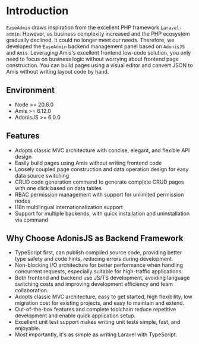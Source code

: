# Introduction

`EaseAdmin` draws inspiration from the excellent PHP framework `Laravel-admin`. However, as business complexity increased and the PHP ecosystem gradually declined, it could no longer meet our needs. Therefore, we developed the `EaseAdmin` backend management panel based on `AdonisJS` and `Amis`. Leveraging Amis's excellent frontend low-code solution, you only need to focus on business logic without worrying about frontend page construction. You can build pages using a visual editor and convert JSON to Amis without writing layout code by hand.

## Environment

* Node >= 20.6.0
* Amis >= 6.12.0
* AdonisJS >= 6.0.0

## Features

* Adopts classic MVC architecture with concise, elegant, and flexible API design
* Easily build pages using Amis without writing frontend code
* Loosely coupled page construction and data operation design for easy data source switching
* CRUD code generation command to generate complete CRUD pages with one click based on data tables
* RBAC permission management with support for unlimited permission nodes
* I18n multilingual internationalization support
* Support for multiple backends, with quick installation and uninstallation via command

## Why Choose AdonisJS as Backend Framework

* TypeScript first, can publish compiled source code, providing better type safety and code hints, reducing errors during development.
* Non-blocking I/O architecture for better performance when handling concurrent requests, especially suitable for high-traffic applications.
* Both frontend and backend use JS/TS development, avoiding language switching costs and improving development efficiency and team collaboration.
* Adopts classic MVC architecture, easy to get started, high flexibility, low migration cost for existing projects, and easy to maintain and extend.
* Out-of-the-box features and complete toolchain reduce repetitive development and enable quick application setup.
* Excellent unit test support makes writing unit tests simple, fast, and enjoyable.
* Most importantly, it's as simple as writing Laravel with TypeScript.